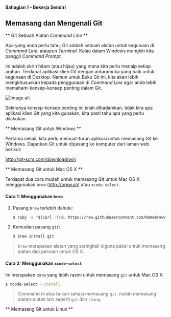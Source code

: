 #### Bahagian 1 - Bekerja Sendiri

## Memasang dan Mengenali Git

** Git Sebuah Alatan *Command Line* **

Apa yang anda perlu tahu, Git adalah sebuah alatan untuk kegunaan di *Command Line*, ataupun *Terminal*. Kalau dalam Windows mungkin kita panggil *Command Prompt*.

Ini adalah skrin hitam (atau hijau) yang mana kita perlu menaip setiap arahan. Terdapat aplikasi klien Git dengan antaramuka yang baik untuk kegunaan di Desktop. Namun untuk Buku Git ini, kita akan lebih mengkhususkan kepada penggunaan di *Command Line* agar anda lebih memahami konsep-konsep penting dalam Git.

![Image alt](images/git-init-2.png)

Sekiranya konsep-konsep penting ini telah dihadamkan, tidak kira apa aplikasi klien Git yang kita gunakan, kita pasti tahu apa yang perlu dilakukan.

** Memasang Git untuk Windows **

Pertama sekali, kita perlu memuat-turun aplikasi untuk memasang Git ke Windows. Dapatkan Git untuk dipasang ke komputer dari laman web berikut:

http://git-scm.com/download/win

** Memasang Git untuk Mac OS X **

Terdapat dua cara mudah untuk memasang Git untuk Mac OS X: menggunakan `brew` (http://brew.sh) atau `xcode-select`.

#### Cara 1: Menggunakan `brew`

1. Pasang `brew` terlebih dahulu:

    ```sh
    $ ruby -e "$(curl -fsSL https://raw.githubusercontent.com/Homebrew/install/master/install)"
    ```

2. Kemudian pasang `git`:

    ```sh
    $ brew install git
    ```

> `brew` merupakan alatan yang seringkali diguna pakai untuk memasang alatan dan perisian untuk OS X.

#### Cara 2: Menggunakan `xcode-select`

Ini merupakan cara yang lebih rasmi untuk memasang `git` untuk Mac OS X:

```sh
$ xcode-select --install
```

> Command di atas bukan sahaja memasang `git`, malah memasang alatan-alatan lain seperti `gcc` dan `clang`.

** Memasang Git untuk Linux **

